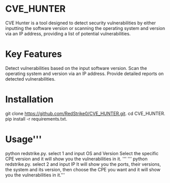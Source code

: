 # CVE_HUNTER

CVE Hunter is a tool designed to detect security vulnerabilities by either inputting the software version or scanning the operating system and version via an IP address, providing a list of potential vulnerabilities.

# Key Features
Detect vulnerabilities based on the input software version.
Scan the operating system and version via an IP address.
Provide detailed reports on detected vulnerabilities.

# Installation
git clone https://github.com/RedStrike0/CVE_HUNTER.git.
cd CVE_HUNTER.
pip install -r requirements.txt.

# Usage'''
python redstrike.py. 
select 1 and input OS and Version
Select the specific CPE version and it will show you the vulnerabilities in it.
'''
'''
python redstrike.py.
select 2 and input IP 
It will show you the ports, their versions, the system and its version, then choose the CPE you want and it will show you the vulnerabilities in it.'''
